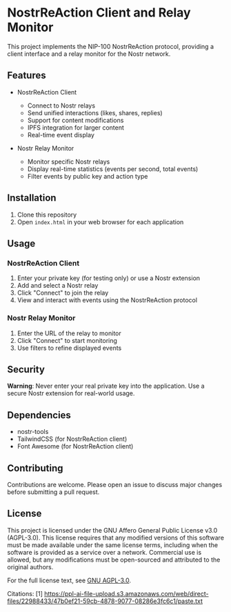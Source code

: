 # NostrReAction Client and Relay Monitor

This project implements the NIP-100 NostrReAction protocol, providing a client interface and a relay monitor for the Nostr network.

## Features

- NostrReAction Client
  - Connect to Nostr relays
  - Send unified interactions (likes, shares, replies)
  - Support for content modifications
  - IPFS integration for larger content
  - Real-time event display

- Nostr Relay Monitor
  - Monitor specific Nostr relays
  - Display real-time statistics (events per second, total events)
  - Filter events by public key and action type

## Installation

1. Clone this repository
2. Open `index.html` in your web browser for each application

## Usage

### NostrReAction Client

1. Enter your private key (for testing only) or use a Nostr extension
2. Add and select a Nostr relay
3. Click "Connect" to join the relay
4. View and interact with events using the NostrReAction protocol

### Nostr Relay Monitor

1. Enter the URL of the relay to monitor
2. Click "Connect" to start monitoring
3. Use filters to refine displayed events

## Security

**Warning**: Never enter your real private key into the application. Use a secure Nostr extension for real-world usage.

## Dependencies

- nostr-tools
- TailwindCSS (for NostrReAction client)
- Font Awesome (for NostrReAction client)

## Contributing

Contributions are welcome. Please open an issue to discuss major changes before submitting a pull request.

## License

This project is licensed under the GNU Affero General Public License v3.0 (AGPL-3.0). This license requires that any modified versions of this software must be made available under the same license terms, including when the software is provided as a service over a network. Commercial use is allowed, but any modifications must be open-sourced and attributed to the original authors.

For the full license text, see [GNU AGPL-3.0](https://www.gnu.org/licenses/agpl-3.0.en.html).

Citations:
[1] https://ppl-ai-file-upload.s3.amazonaws.com/web/direct-files/22988433/47b0ef21-59cb-4878-9077-08286e3fc6c1/paste.txt
